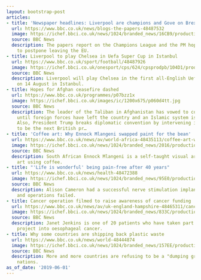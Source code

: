 ```yaml
---
layout: bootstrap-post
articles:
- title: 'Newspaper headlines: Liverpool are champions and Gove on Brexit delay'
  url: https://www.bbc.co.uk/news/blogs-the-papers-48487532
  image: https://ichef.bbci.co.uk/news/1024/branded_news/16CB9/production/_107196339_sunday-star1.jpg
  source: BBC News
  description: The papers report on the Champions League and the PM hopeful's readiness
    to postpone leaving the EU.
- title: Liverpool to play Chelsea in Uefa Super Cup in Istanbul
  url: https://www.bbc.co.uk/sport/football/48487926
  image: https://ichef.bbci.co.uk/onesport/cps/624/cpsprodpb/104D1/production/_107196766_collage.jpg
  source: BBC News
  description: Liverpool will play Chelsea in the first all-English Uefa Super Cup
    on 14 August in Istanbul.
- title: Hopes for Afghan ceasefire dashed
  url: https://www.bbc.co.uk/programmes/p07bzz1x
  image: https://ichef.bbci.co.uk/images/ic/1200x675/p060d4tt.jpg
  source: BBC News
  description: The leader of the Taliban in Afghanistan has vowed to continue fighting
    until foreign forces have left the country and an Islamic system is established.
    Also, President Trump breaks diplomatic convention by intervening in the contest
    to be the next British pr…
- title: 'Coffee art: Why Ennock Mlangeni swapped paint for the bean'
  url: https://www.bbc.co.uk/news/av/world-africa-48435113/coffee-art-why-ennock-mlangeni-swapped-paint-for-the-bean
  image: https://ichef.bbci.co.uk/news/1024/branded_news/2016/production/_107141280_p07bkfq2.jpg
  source: BBC News
  description: South African Ennock Mlangeni is a self-taught visual artist who creates
    art using coffee.
- title: "'Life is wonderful' being pain-free after 40 years"
  url: https://www.bbc.co.uk/news/health-48472388
  image: https://ichef.bbci.co.uk/news/1024/branded_news/95E0/production/_107186383_alisoncameronwithgirishvajramani.jpg
  source: BBC News
  description: Alison Cameron had a successful nerve stimulation implant after injections
    and operations failed.
- title: Cancer operation filmed to raise awareness of cancer funding
  url: https://www.bbc.co.uk/news/av/uk-england-hampshire-48465311/cancer-operation-filmed-to-raise-awareness-of-cancer-funding
  image: https://ichef.bbci.co.uk/news/1024/branded_news/833C/production/_107169533_p07bsjxt.jpg
  source: BBC News
  description: Janet Jenkins is one of 20 patients who have taken part in a research
    project into oesophageal cancer.
- title: Why some countries are shipping back plastic waste
  url: https://www.bbc.co.uk/news/world-48444874
  image: https://ichef.bbci.co.uk/news/1024/branded_news/157EE/production/_107164088_gettyimages-1145320610.jpg
  source: BBC News
  description: More and more countries are refusing to be a "dumping ground" for wealthier
    nations.
as_of_date: '2019-06-01'
---
```



